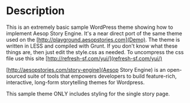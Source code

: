 # Description

This is an extremely basic sample WordPress theme showing how to implement Aesop Story Engine. It's a near direct port of the same theme used on the [http://playground.aesopstories.com](Demo). The theme is written in LESS and compiled with Grunt. If you don't know what these things are, then just edit the style.css as needed. To uncompress the css file use this site [http://refresh-sf.com/yui/](refresh-sf.com/yui/)  

[http://aesopstories.com/story-engine](Aesop Story Engine) is an open-sourced suite of tools that empowers developers to build feature-rich, interactive, long-form storytelling themes for Wordpress.  

This sample theme ONLY includes styling for the single story page.

